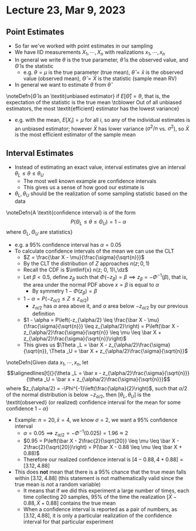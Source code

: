 # Lecture 23, Mar 9, 2023

## Point Estimates

* So far we've worked with point estimates in our sampling
* We have IID measurements $X_1, \cdots, X_n$ with realizations $x_1, \cdots, x_n$
* In general we write $\theta$ is the true parameter, $\hat\theta$ is the observed value, and $\hat\Theta$ is the statistic
	* e.g. $\theta = \mu$ is the true parameter (true mean), $\hat\theta = \bar x$ is the observed value (observed mean), $\hat\Theta = \bar X$ is the statistic (sample mean RV)
* In general we want to estimate $\theta$ from $\hat\theta$

\noteDefn{$\hat\Theta$ is an \textit{unbiased estimator} if $E[\hat\Theta] = \theta$, that is, the expectation of the statistic is the true mean \tcblower Out of all unbiased estimators, the most \textit{efficient} estimator has the lowest variance}

* e.g. with the mean, $E[X_i] = \mu$ for all $i$, so any of the individual estimates is an unbiased estimator; however $\bar X$ has lower variance ($\sigma^2/n$ vs. $\sigma^2$), so $\bar X$ is the most efficient estimator of the sample mean

## Interval Estimates

* Instead of estimating an exact value, interval estimates give an interval $\theta _L \leq \theta \leq \theta _U$
	* The most well known example are confidence intervals
	* This gives us a sense of how good our estimate is
* $\theta _L, \theta _U$ should be the realization of some sampling statistic based on the data

\noteDefn{A \textit{confidence interval} is of the form $$P(\Theta _L \leq \theta \leq \Theta _U) = 1 - \alpha$$ where $\Theta _L, \Theta _U$ are statistics}

* e.g. a 95% confidence interval has $\alpha = 0.05$
* To calculate confidence intervals of the mean we can use the CLT
	* $Z = \frac{\bar X - \mu}{\frac{\sigma}{\sqrt{n}}}$
	* By the CLT the distribution of $Z$ approaches $n(z; 0, 1)$
	* Recall the CDF is $\intlinf{x} n(z; 0, 1)\,\dz$
	* Let $\beta < 0.5$, define $z_\beta$ such that $\Phi(-z_\beta) = \beta \implies z_\beta = -\Phi^{-1}(\beta)$, that is, the area under the normal PDF above $x = \beta$ is equal to $\alpha$
		* By symmetry $1 - \Phi(z_\beta) = \beta$
	* $1 - \alpha = P(-z_{\alpha/2} \leq Z \leq z_{\alpha/2})$
		* $z_{\alpha/2}$ has $\alpha$ area above it, and $\alpha$ area below $-z_{\alpha/2}$ by our previous definition
	* $1 - \alpha = P\left(-z_{\alpha/2} \leq \frac{\bar X - \mu}{\frac{\sigma}{\sqrt{n}}} \leq z_{\alpha/2}\right) = P\left(\bar X - z_{\alpha/2}\frac{\sigma}{\sqrt{n}} \leq \mu \leq \bar X + z_{\alpha/2}\frac{\sigma}{\sqrt{n}}\right)$
	* This gives us $\Theta _L = \bar X - z_{\alpha/2}\frac{\sigma}{\sqrt{n}}, \Theta _U = \bar X + z_{\alpha/2}\frac{\sigma}{\sqrt{n}}$

\noteDefn{Given data $x_1, \cdots, x_n$, let $$\alignedlines[t]{}{\theta _L = \bar x - z_{\alpha/2}\frac{\sigma}{\sqrt{n}}}{\theta _U = \bar x + z_{\alpha/2}\frac{\sigma}{\sqrt{n}}}$$ where $z_{\alpha/2} = -\Phi^{-1}\left(\frac{\alpha}{2}\right)$, such that $\alpha/2$ of the normal distribution is below $-z_{\alpha/2}$, then $[\theta _L, \theta _U]$ is the \textit{observed} (or realized) confidence interval for the mean for some confidence $1 - \alpha$}

* Example: $n = 20, \bar x = 4$, we know $\sigma = 2$, we want a 95% confidence interval
	* $\alpha = 0.05 \implies z_{\alpha/2} = -\Phi^{-1}(0.025) = 1.96 \approx 2$
	* $0.95 = P\left(\bar X - 2\frac{2}{\sqrt{20}} \leq \mu \leq \bar X - 2\frac{2}{\sqrt{20}}\right) = P(\bar X - 0.88 \leq \mu \leq \bar X + 0.88)$
	* Therefore our realized confidence interval is $[4 - 0.88, 4 + 0.88] = [3.12, 4.88]$
* This does **not** mean that there is a 95% chance that the true mean falls within $[3.12, 4.88]$ (this statement is not mathematically valid since the true mean is not a random variable)
	* It means that if we did this experiment a large number of times, each time collecting 20 samples, 95% of the time the realization $[\bar X - 0.88, \bar X + 0.88]$ contains the true mean
	* When a confidence interval is reported as a pair of numbers, as $[3.12, 4.88]$, it is only a particular realization of the confidence interval for that particular experiment

